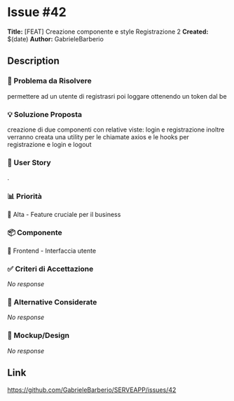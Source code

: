 # Issue #42

**Title:** [FEAT] Creazione componente e style Registrazione 2
**Created:** $(date)
**Author:** GabrieleBarberio

## Description
### 🎯 Problema da Risolvere

permettere ad un utente di registrasri poi loggare ottenendo un token dal be

### 💡 Soluzione Proposta

creazione di due componenti con relative viste: login e registrazione inoltre verranno creata una utility per le chiamate axios e le hooks per registrazione e login e logout

### 👤 User Story

.

### 📊 Priorità

🔴 Alta - Feature cruciale per il business

### 📦 Componente

🎨 Frontend - Interfaccia utente

### ✅ Criteri di Accettazione

_No response_

### 🔄 Alternative Considerate

_No response_

### 🎨 Mockup/Design

_No response_

## Link
https://github.com/GabrieleBarberio/SERVEAPP/issues/42
